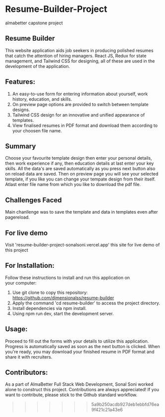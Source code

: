 # Resume-Builder-Project
almabetter capstone project
 
Resume Builder
-----------------------------
This website application aids job seekers in producing polished resumes that catch the attention of hiring managers. 
React JS, Redux for state management, and Tailwind CSS for designing, all of these are used in the development of the application.

Features: 
---------------------------------------------------------------------------------------------------------------------------------------------------------------
1. An easy-to-use form for entering information about yourself, work history, education, and skills.
2. On preview page options are provided to switch between template designs.
3. Tailwind CSS design for an innovative and unified appearance of templates.
4. View finalised resumes in PDF format and download them according to your choosen file name.


Summary
---------------------------------------------------------------------------------------------------------------------------------------------------------------
Choose your favourite template design then enter your personal details, then work experience if any, then education details at last enter your key skills. All the data's are saved automatically as you press next button also on reload data are saved. Then on preview page you will see your selected template, if you like you can change your tempate design from their itself.
Atlast enter file name from which you like to download the pdf file.

Challenges Faced
---------------------------------------------------------------------------------------------------------------------------------------------------------------
Main chanllenge was to save the template and data in templates even after pagereload.

For live demo
---------------------------------------------------------------------------------------------------------------------------------------------------------------
Visit 'resume-builder-project-sonalsoni.vercel.app' this site for live demo of this project

For Installation:
---------------------------------------------------------------------------------------------------------------------------------------------------------------
Follow these instructions to install and run this application on your computer:
1. Use git clone to copy this repository: https://github.com/dimensionalss/resume-builder
2. Apply the command 'cd resume-builder' to access the project directory.
3. Install dependencies via npm install.
4. Using npm run dev, start the development server.

Usage:
---------------------------------------------------------------------------------------------------------------------------------------------------------------
Proceed to fill out the forms with your details to utilize this application. Progress is automatically saved as soon as the next button is clicked. When you're ready, you may download your finished resume in PDF format and share it with recruiters.

Contributors:
---------------------------------------------------------------------------------------------------------------------------------------------------------------
As a part of AlmaBetter Full Stack Web Development, Sonal Soni worked alone to construct this project. 
Contributions are always appreciated! If you want to contribute, please stick to the Github standard workflow.

>>>>>>> 5a9b250acdb927deb1ebbfd76ea9f421c21a43e6
